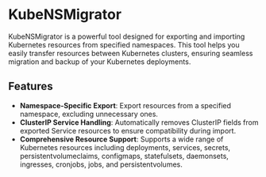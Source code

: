 # KubeNSMigrator

KubeNSMigrator is a powerful tool designed for exporting and importing Kubernetes resources from specified namespaces. This tool helps you easily transfer resources between Kubernetes clusters, ensuring seamless migration and backup of your Kubernetes deployments.

## Features

- **Namespace-Specific Export**: Export resources from a specified namespace, excluding unnecessary ones.
- **ClusterIP Service Handling**: Automatically removes ClusterIP fields from exported Service resources to ensure compatibility during import.
- **Comprehensive Resource Support**: Supports a wide range of Kubernetes resources including deployments, services, secrets, persistentvolumeclaims, configmaps, statefulsets, daemonsets, ingresses, cronjobs, jobs, and persistentvolumes.
